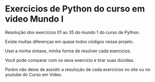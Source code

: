 # Exercicios de Python do curso em video Mundo I

Resolução dos exercícios 01 ao 35 do mundo 1 do curso de Python.

Existe muitas diferenças em quase todos códigos nesse projeto.

Usei a minha sintaxe, minha forma de resolver cada exercícios.

Você pode comparar com os seus exercício e tirar suas dúvidas.

Porém não deixe de assistir a resuloção de cada exercícios no site ou no youtube do Curso em Video.
